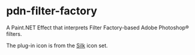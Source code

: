 # pdn-filter-factory

A Paint.NET Effect that interprets Filter Factory-based Adobe Photoshop® filters.

The plug-in icon is from the [Silk](http://www.famfamfam.com/lab/icons/silk/) icon set.